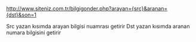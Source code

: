 http://www.siteniz.com.tr/bilgigonder.php?arayan={src}&aranan={dst}&son=1

Src yazan kısımda arayan bilgisi nuamrası getirir
Dst yazan kısımda aranan numara bilgisini getirir
